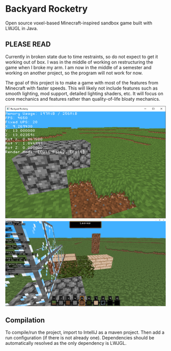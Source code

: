 # Backyard Rocketry

Open source voxel-based Minecraft-inspired sandbox game built with LWJGL in Java.

## PLEASE READ
Currently in broken state due to time restraints, so do not expect to get it working out of box. I was in the middle of working on restructuring the game when I broke my arm. I am now in the middle of a semester and working on another project, so the program will not work for now.

The goal of this project is to make a game with most of the features from Minecraft with faster speeds. This will likely not include features such as smooth lighting, mod support, detailed lighting shaders, etc. It will focus on core mechanics and features rather than quality-of-life bloaty mechanics.

![Screenshot of early build](/screenshot.png)
![Screenshot of another early build](/screenshot2.png)

## Compilation

To compile/run the project, import to IntelliJ as a maven project. Then add a run configuration (if there is not already one). Dependencies should be automatically resolved as the only dependency is LWJGL.
